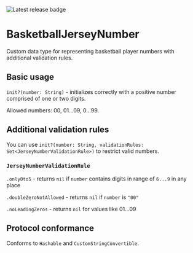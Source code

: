 ![Latest release badge](https://badgen.net/github/release/paulpela/BasketballJerseyNumber)

# BasketballJerseyNumber

Custom data type for representing basketball player numbers with additional validation rules.

## Basic usage

`init?(number: String)` - initializes correctly with a positive number comprised of one or two digits.

Allowed numbers: 00, 01...09, 0...99.

## Additional validation rules

You can use `init?(number: String, validationRules: Set<JerseyNumberValidationRule>)` to restrict valid numbers.

### `JerseyNumberValidationRule`

`.only0to5` - returns `nil` if `number` contains digits in range of `6...9` in any place

`.doubleZeroNotAllowed` - returns `nil` if `number` is `"00"`

`.noLeadingZeros` - returns `nil` for values like 01...09

## Protocol conformance

Conforms to `Hashable` and `CustomStringConvertible`.
